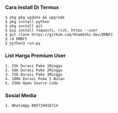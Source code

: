 ###  Cara Install Di Termux
    $ pkg pkg update && upgrade
    $ pkg install python
    $ pkg install git
    $ pip install requests, rich, httpx --user
    $ git clone https://github.com/khamdihi-dev/DMBFI
    $ cd DMBFI
    $ python3 run.py
### List Harga Premium User
    1. 25k Durasi Pake 1Minggu
    2. 50k Durasi Pake 2Minggu
    3. 75k Durasi Pake 3Minggu
    4. 100k Durasi Pake 1 Bulan
    5. 250k Open Source Code
### Sosial Media
    1. WhatsApp 085729416714

